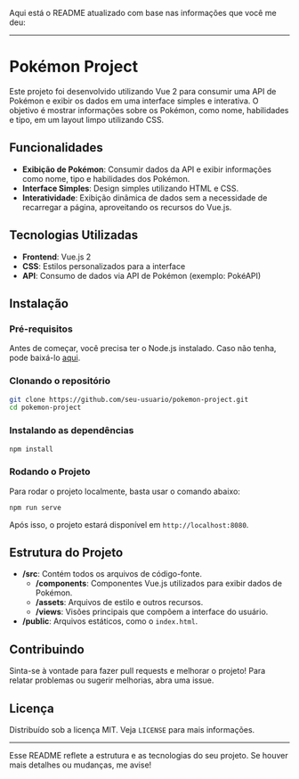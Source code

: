 Aqui está o README atualizado com base nas informações que você me deu:

---

# Pokémon Project

Este projeto foi desenvolvido utilizando Vue 2 para consumir uma API de Pokémon e exibir os dados em uma interface simples e interativa. O objetivo é mostrar informações sobre os Pokémon, como nome, habilidades e tipo, em um layout limpo utilizando CSS.

## Funcionalidades

- **Exibição de Pokémon**: Consumir dados da API e exibir informações como nome, tipo e habilidades dos Pokémon.
- **Interface Simples**: Design simples utilizando HTML e CSS.
- **Interatividade**: Exibição dinâmica de dados sem a necessidade de recarregar a página, aproveitando os recursos do Vue.js.

## Tecnologias Utilizadas

- **Frontend**: Vue.js 2
- **CSS**: Estilos personalizados para a interface
- **API**: Consumo de dados via API de Pokémon (exemplo: PokéAPI)

## Instalação

### Pré-requisitos

Antes de começar, você precisa ter o Node.js instalado. Caso não tenha, pode baixá-lo [aqui](https://nodejs.org/).

### Clonando o repositório

```bash
git clone https://github.com/seu-usuario/pokemon-project.git
cd pokemon-project
```

### Instalando as dependências

```bash
npm install
```

### Rodando o Projeto

Para rodar o projeto localmente, basta usar o comando abaixo:

```bash
npm run serve
```

Após isso, o projeto estará disponível em `http://localhost:8080`.

## Estrutura do Projeto

- **/src**: Contém todos os arquivos de código-fonte.
  - **/components**: Componentes Vue.js utilizados para exibir dados de Pokémon.
  - **/assets**: Arquivos de estilo e outros recursos.
  - **/views**: Visões principais que compõem a interface do usuário.
- **/public**: Arquivos estáticos, como o `index.html`.

## Contribuindo

Sinta-se à vontade para fazer pull requests e melhorar o projeto! Para relatar problemas ou sugerir melhorias, abra uma issue.

## Licença

Distribuído sob a licença MIT. Veja `LICENSE` para mais informações.

---

Esse README reflete a estrutura e as tecnologias do seu projeto. Se houver mais detalhes ou mudanças, me avise!
